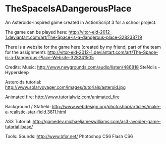 TheSpaceIsADangerousPlace
=========================

An Asteroids-inspired game created in ActionScript 3 for a school project.

The game can be played here: 
http://vitor-eid-2012-1.deviantart.com/art/The-Space-is-a-dangerous-place-328238719

There is a website for the game here (created by my friend, part of the team for the assignment):
http://vitor-eid-2012-1.deviantart.com/art/The-Space-is-a-Dangerous-Place-Website-328241505


Credits:
Music:
http://www.newgrounds.com/audio/listen/486818
SteNcils - Hypersleep

Asteroids tutorial:
http://www.solarvoyager.com/images/tutorials/asteroid.jpg

Animated fire:
http://www.tutorialwiz.com/animated_fire

Background / Stafield:
http://www.webdesign.org/photoshop/articles/make-a-realistic-star-field.3811.html

AS3 Tutorial:
http://gamedev.michaeljameswilliams.com/as3-avoider-game-tutorial-base/

Tools:
Sounds: http://www.bfxr.net/
Photoshop CS6
Flash CS6
